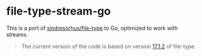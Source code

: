 # file-type-stream-go

This is a port of [sindresorhus/file-type](https://github.com/sindresorhus/file-type) to Go, optimized to work with streams.

> The current version of the code is based on version [17.1.2](https://github.com/sindresorhus/file-type/tree/v17.1.2) of file-type.
